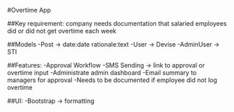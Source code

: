#Overtime App

##Key requirement: company needs documentation that salaried employees did or did not get overtime each week

##Models
-Post -> date:date rationale:text
-User -> Devise
-AdminUser -> STI

##Features:
-Approval Workflow
-SMS Sending -> link to approval or overtime input
-Administrate admin dashboard
-Email summary to managers for approval
-Needs to be documented if employee did not log overtime

##UI:
-Bootstrap -> formatting